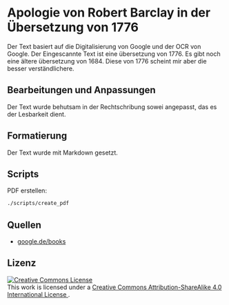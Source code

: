Apologie von Robert Barclay in der Übersetzung von 1776
=======================================================

Der Text basiert auf die Digitalisierung von Google und der OCR von Google. Der Eingescannte Text
ist eine übersetzung von 1776. Es gibt noch eine ältere übersetzung von 1684. Diese von 1776 scheint
mir aber die besser verständlichere.

Bearbeitungen und Anpassungen
-----------------------------

Der Text wurde behutsam in der Rechtschribung sowei angepasst, das es der Lesbarkeit dient.


Formatierung
------------

Der Text wurde mit Markdown gesetzt.


Scripts
-------

PDF erstellen:

```bash
./scripts/create_pdf
```


Quellen
-------
* [google.de/books](https://www.google.de/books/edition/Robert_Barclay_s_Apologie_oder_Vertheidi/hb5jAAAAcAAJ?hl=de&gbpv=0&kptab=overview)


Lizenz
------

<a rel="license" href="http://creativecommons.org/licenses/by-sa/4.0/">
<img alt="Creative Commons License" style="border-width:0" src="https://i.creativecommons.org/l/by-sa/4.0/88x31.png" />
</a>
<br />
This work is licensed under a
<a rel="license" href="http://creativecommons.org/licenses/by-sa/4.0/">
Creative Commons Attribution-ShareAlike 4.0 International License
</a>.